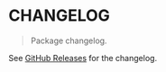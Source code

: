 # CHANGELOG

> Package changelog.

See [GitHub Releases](https://github.com/stdlib-js/process-getuid/releases) for the changelog.